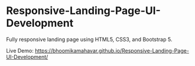 # Responsive-Landing-Page-UI-Development
Fully responsive landing page using HTML5, CSS3, and Bootstrap 5.

Live Demo: https://bhoomikamahavar.github.io/Responsive-Landing-Page-UI-Development/
